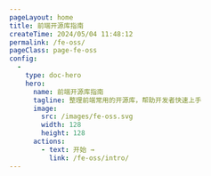 ```yaml
---
pageLayout: home
title: 前端开源库指南
createTime: 2024/05/04 11:48:12
permalink: /fe-oss/
pageClass: page-fe-oss
config:
  -
    type: doc-hero
    hero:
      name: 前端开源库指南
      tagline: 整理前端常用的开源库，帮助开发者快速上手
      image:
        src: /images/fe-oss.svg
        width: 128
        height: 128
      actions:
        - text: 开始 →
          link: /fe-oss/intro/
---
```


<style>
.page-fe-oss {
  --vp-home-hero-name-color: transparent;
  --vp-home-hero-name-background: linear-gradient(120deg,rgb(0, 198, 251) 30%,rgb(0, 91, 234));
  --vp-home-hero-image-background-image: linear-gradient(
    45deg,
    rgb(0, 198, 251, 0.25) 50%,
    rgb(0, 91, 234, 0.25) 50%
  );
  --vp-home-hero-image-filter: blur(44px);
}

[data-theme="dark"] .page-fe-oss {
  --vp-home-hero-image-background-image: linear-gradient(
    45deg,
    rgba(0, 198, 251, 0.17) 50%,
    rgba(0, 91, 234, 0.15) 50%
  );
}
</style>
